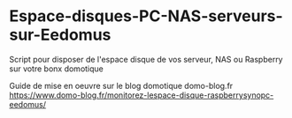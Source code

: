 # Espace-disques-PC-NAS-serveurs-sur-Eedomus
Script pour disposer de l'espace disque de vos serveur, NAS ou Raspberry sur votre bonx domotique

Guide de mise en oeuvre sur le blog domotique domo-blog.fr https://www.domo-blog.fr/monitorez-lespace-disque-raspberrysynopc-eedomus/
